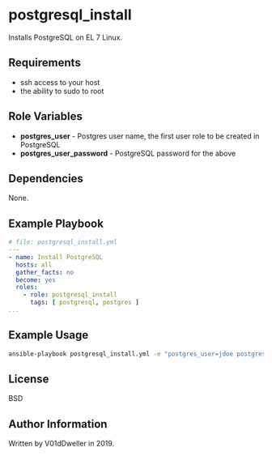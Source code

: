 postgresql\_install
===================

Installs PostgreSQL on EL 7 Linux.

Requirements
------------

* ssh access to your host
* the ability to sudo to root

Role Variables
--------------

* **postgres\_user** - Postgres user name, the first user role to be created in PostgreSQL
* **postgres\_user\_password** - PostgreSQL password for the above

Dependencies
------------

None.

Example Playbook
----------------


```yaml
# file: postgresql_install.yml
---
- name: Install PostgreSQL
  hosts: all
  gather_facts: no
  become: yes
  roles:
    - role: postgresql_install
      tags: [ postgresql, postgres ]
...
```

Example Usage
-------------

```cmd
ansible-playbook postgresql_install.yml -e "postgres_user=jdoe postgres_user_password=joe'sreallystrongpassword"
```

License
-------

BSD

Author Information
------------------

Written by V01dDweller in 2019.
